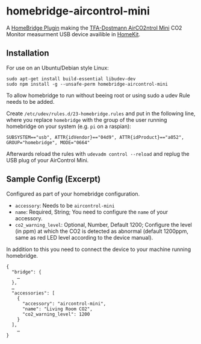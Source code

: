 # homebridge-aircontrol-mini

A [HomeBridge Plugin](https://github.com/nfarina) making the [TFA-Dostmann AirCO2ntrol Mini](https://www.amazon.co.uk/TFA-Dostmann-AirCO2NTROL-Mini-Monitor/dp/B00TH3OW4Q) CO2 Monitor measurment USB device availible in [HomeKit](https://developer.apple.com/homekit/).

## Installation

For use on an Ubuntu/Debian style Linux: 

```
sudo apt-get install build-essential libudev-dev
sudo npm install -g --unsafe-perm homebridge-aircontrol-mini
```

To allow homebridge to run without beeing root or using sudo a udev Rule needs to be added. 

Create `/etc/udev/rules.d/23-homebridge.rules` and put in the following line, where you replace `homebridge` with the group of the user running homebridge on your system (e.g. `pi` on a raspian):

```
SUBSYSTEM=="usb", ATTR{idVendor}=="04d9", ATTR{idProduct}=="a052", GROUP="homebridge", MODE="0664"
```

Afterwards reload the rules with `udevadm control --reload` and replug the USB plug of your AirControl Mini.

## Sample Config (Excerpt)

Configured as part of your homebridge configuration.

- `accessory`: Needs to be `aircontrol-mini`
- `name`: Required, String; You need to configure the `name` of your accessory. 
- `co2_warning_level`: Optional, Number, Default 1200; Configure the level (in ppm) at which the CO2 is detected as abnormal (default 1200ppm, same as red LED level according to the device manual). 

In addition to this you need to connect the device to your machine running homebridge. 

```
{
  "bridge": {
    …
  },
  …
  "accessories": [
    {
      "accessory": "aircontrol-mini",
      "name": "Living Room CO2",
      "co2_warning_level": 1200
    }
  ],
	…
}

```

